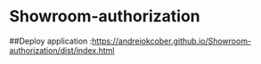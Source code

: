 # Showroom-authorization
##Deploy application :https://andreiokcober.github.io/Showroom-authorization/dist/index.html

